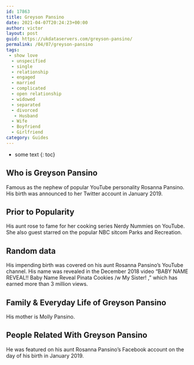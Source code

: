 ```yaml
---
id: 17863
title: Greyson Pansino
date: 2021-04-07T20:24:23+00:00
author: victor
layout: post
guid: https://ukdataservers.com/greyson-pansino/
permalink: /04/07/greyson-pansino
tags:
 - show love
  - unspecified
  - single
  - relationship
  - engaged
  - married
  - complicated
  - open relationship
  - widowed
  - separated
  - divorced
   - Husband
  - Wife
  - Boyfriend
  - Girlfriend
category: Guides
---
```


* some text
{: toc}


## Who is Greyson Pansino



Famous as the nephew of popular YouTube personality Rosanna Pansino. His birth was announced to her Twitter account in January 2019. 

                
                
                
## Prior to Popularity



His aunt rose to fame for her cooking series Nerdy Nummies on YouTube. She also guest starred on the popular NBC sitcom Parks and Recreation. 

                
                
                
## Random data



His impending birth was covered on his aunt Rosanna Pansino&#8217;s YouTube channel. His name was revealed in the December 2018 video &#8220;BABY NAME REVEAL!! Baby Name Reveal Pinata Cookies /w My Sister! ,&#8221; which has earned more than 3 million views. 

                
                
                
## Family & Everyday Life of Greyson Pansino



His mother is Molly Pansino. 

                
                
                
## People Related With Greyson Pansino



He was featured on his aunt Rosanna Pansino&#8217;s Facebook account on the day of his birth in January 2019. 

                
              
            
          
          
          